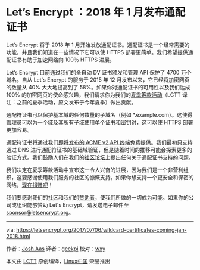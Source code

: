 Let’s Encrypt ：2018 年 1 月发布通配证书
============================================================

Let’s Encrypt 将于 2018 年 1 月开始发放通配证书。通配证书是一个经常需要的功能，并且我们知道在一些情况下它可以使 HTTPS 部署更简单。我们希望提供通配证书有助于加速网络向 100％ HTTPS 进展。

Let’s Encrypt 目前通过我们的全自动 DV 证书颁发和管理 API 保护了 4700 万个域名。自从 Let's Encrypt 的服务于 2015 年 12 月发布以来，它已经将加密网页的数量从 40% 大大地提高到了 58%。如果你对通配证书的可用性以及我们达成 100% 的加密网页的使命感兴趣，我们请求你为我们的[夏季筹款活动][1]（LCTT 译注：之前的夏季活动，原文发布于今年夏季）做出贡献。

通配符证书可以保护基本域的任何数量的子域名（例如 *.example.com）。这使得管理员可以为一个域及其所有子域使用单个证书和密钥对，这可以使 HTTPS 部署更加容易。

通配符证书将通过我们[即将发布的 ACME v2 API 终端][2]免费提供。我们最初只支持通过 DNS 进行通配符证书的基础域验证，但是随着时间的推移可能会探索更多的验证方式。我们鼓励人们在我们的[社区论坛][3]上提出任何关于通配证书支持的问题。

我们决定在夏季筹款活动中宣布这一令人兴奋的进展，因为我们是一个非营利组织，这要感谢使用我们服务的社区的慷慨支持。如果你想支持一个更安全和保密的网络，[现在捐赠吧][4]！

我们要感谢我们的[社区][5]和我们的[赞助者][6]，使我们所做的一切成为可能。如果你的公司或组织能够赞助 Let's Encrypt，请发送电子邮件至 [sponsor@letsencrypt.org][7]。

--------------------------------------------------------------------------------

via: https://letsencrypt.org/2017/07/06/wildcard-certificates-coming-jan-2018.html

作者：[Josh Aas][a]
译者：[geekpi](https://github.com/geekpi)
校对：[wxy](https://github.com/wxy)

本文由 [LCTT](https://github.com/LCTT/TranslateProject) 原创编译，[Linux中国](https://linux.cn/) 荣誉推出

[a]:https://letsencrypt.org/2017/07/06/wildcard-certificates-coming-jan-2018.html
[1]:https://letsencrypt.org/donate/
[2]:https://letsencrypt.org/2017/06/14/acme-v2-api.html
[3]:https://community.letsencrypt.org/
[4]:https://letsencrypt.org/donate/
[5]:https://letsencrypt.org/getinvolved/
[6]:https://letsencrypt.org/sponsors/
[7]:mailto:sponsor@letsencrypt.org
